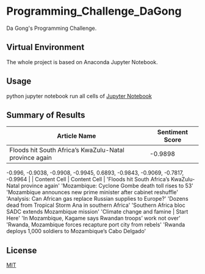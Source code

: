 # Programming_Challenge_DaGong

Da Gong's Programming Challenge.

## Virtual Environment

The whole project is based on Anaconda Jupyter Notebook.

## Usage

python jupyter notebook
run all cells of [Jupyter Notebook](notebook/Programming_Challenge.ipynb)


## Summary of Results

| Article Name  | Sentiment Score |
| ------------- | ------------- |
| Floods hit South Africa’s KwaZulu-Natal province again  | -0.9898 |
 -0.996,
 -0.9038,
 -0.9908,
 -0.9945,
 0.6893,
 -0.9843,
 -0.9069,
 -0.7817,
 -0.9964  |
| Content Cell  | Content Cell  |
'Floods hit South Africa’s KwaZulu-Natal province again'
'Mozambique: Cyclone Gombe death toll rises to 53'
'Mozambique announces new prime minister after cabinet reshuffle'
'Analysis: Can African gas replace Russian supplies to Europe?'
'Dozens dead from Tropical Storm Ana in southern Africa'
'Southern Africa bloc SADC extends Mozambique mission'
'Climate change and famine | Start Here'
'In Mozambique, Kagame says Rwandan troops’ work not over'
'Rwanda, Mozambique forces recapture port city from rebels'
'Rwanda deploys 1,000 soldiers to Mozambique’s Cabo Delgado'


## License
[MIT](https://choosealicense.com/licenses/mit/)